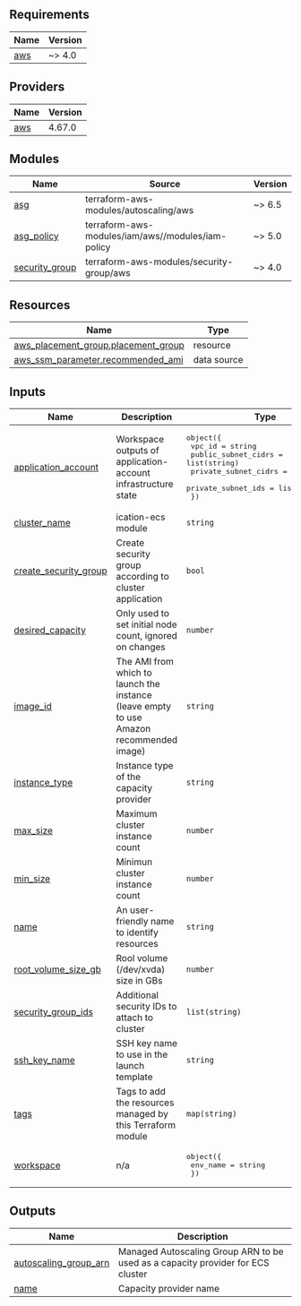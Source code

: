 <!-- BEGIN_TF_DOCS -->
## Requirements

| Name | Version |
|------|---------|
| <a name="requirement_aws"></a> [aws](#requirement\_aws) | ~> 4.0 |

## Providers

| Name | Version |
|------|---------|
| <a name="provider_aws"></a> [aws](#provider\_aws) | 4.67.0 |

## Modules

| Name | Source | Version |
|------|--------|---------|
| <a name="module_asg"></a> [asg](#module\_asg) | terraform-aws-modules/autoscaling/aws | ~> 6.5 |
| <a name="module_asg_policy"></a> [asg\_policy](#module\_asg\_policy) | terraform-aws-modules/iam/aws//modules/iam-policy | ~> 5.0 |
| <a name="module_security_group"></a> [security\_group](#module\_security\_group) | terraform-aws-modules/security-group/aws | ~> 4.0 |

## Resources

| Name | Type |
|------|------|
| [aws_placement_group.placement_group](https://registry.terraform.io/providers/hashicorp/aws/latest/docs/resources/placement_group) | resource |
| [aws_ssm_parameter.recommended_ami](https://registry.terraform.io/providers/hashicorp/aws/latest/docs/data-sources/ssm_parameter) | data source |

## Inputs

| Name | Description | Type | Default | Required |
|------|-------------|------|---------|:--------:|
| <a name="input_application_account"></a> [application\_account](#input\_application\_account) | Workspace outputs of application-account infrastructure state | <pre>object({<br>    vpc_id = string<br>    public_subnet_cidrs = list(string)<br>    private_subnet_cidrs = list(string)<br>    private_subnet_ids = list(string)<br>  })</pre> | n/a | yes |
| <a name="input_cluster_name"></a> [cluster\_name](#input\_cluster\_name) | ication-ecs module | `string` | n/a | yes |
| <a name="input_create_security_group"></a> [create\_security\_group](#input\_create\_security\_group) | Create security group according to cluster application | `bool` | `true` | no |
| <a name="input_desired_capacity"></a> [desired\_capacity](#input\_desired\_capacity) | Only used to set initial node count, ignored on changes | `number` | `1` | no |
| <a name="input_image_id"></a> [image\_id](#input\_image\_id) | The AMI from which to launch the instance (leave empty to use Amazon recommended image) | `string` | `null` | no |
| <a name="input_instance_type"></a> [instance\_type](#input\_instance\_type) | Instance type of the capacity provider | `string` | `"t3.micro"` | no |
| <a name="input_max_size"></a> [max\_size](#input\_max\_size) | Maximum cluster instance count | `number` | `2` | no |
| <a name="input_min_size"></a> [min\_size](#input\_min\_size) | Minimun cluster instance count | `number` | `1` | no |
| <a name="input_name"></a> [name](#input\_name) | An user-friendly name to identify resources | `string` | n/a | yes |
| <a name="input_root_volume_size_gb"></a> [root\_volume\_size\_gb](#input\_root\_volume\_size\_gb) | Rool volume (/dev/xvda) size in GBs | `number` | `30` | no |
| <a name="input_security_group_ids"></a> [security\_group\_ids](#input\_security\_group\_ids) | Additional security IDs to attach to cluster | `list(string)` | `[]` | no |
| <a name="input_ssh_key_name"></a> [ssh\_key\_name](#input\_ssh\_key\_name) | SSH key name to use in the launch template | `string` | `null` | no |
| <a name="input_tags"></a> [tags](#input\_tags) | Tags to add the resources managed by this Terraform module | `map(string)` | `{}` | no |
| <a name="input_workspace"></a> [workspace](#input\_workspace) | n/a | <pre>object({<br>    env_name = string<br>  })</pre> | n/a | yes |

## Outputs

| Name | Description |
|------|-------------|
| <a name="output_autoscaling_group_arn"></a> [autoscaling\_group\_arn](#output\_autoscaling\_group\_arn) | Managed Autoscaling Group ARN to be used as a capacity provider for ECS cluster |
| <a name="output_name"></a> [name](#output\_name) | Capacity provider name |
<!-- END_TF_DOCS -->
